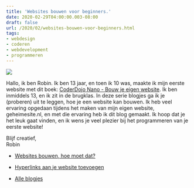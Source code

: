 ```yaml
---
title: 'Websites bouwen voor beginners.'
date: 2020-02-29T04:00:00.003-08:00
draft: false
url: /2020/02/websites-bouwen-voor-beginners.html
tags: 
- webdesign
- coderen
- webdevelopment
- programmeren
---
```


[![](https://1.bp.blogspot.com/-5ExypmpUzWI/XlpS0J3RJaI/AAAAAAAAGaM/AZfC9xrBZHMZlcG193-nTNTkB8EzpvXFACLcBGAsYHQ/s200/code-logo-png-1.png)](https://1.bp.blogspot.com/-5ExypmpUzWI/XlpS0J3RJaI/AAAAAAAAGaM/AZfC9xrBZHMZlcG193-nTNTkB8EzpvXFACLcBGAsYHQ/s1600/code-logo-png-1.png)

Hallo, ik ben Robin. Ik ben 13 jaar, en toen ik 10 was, maakte ik mijn eerste website met dit boek: [CoderDojo Nano - Bouw je eigen website](http://www.nano-tips.com/). Ik ben inmiddels 13, en ik zit in de brugklas. In deze serie blogjes ga ik je (proberen) uit te leggen, hoe je een website kan bouwen. Ik heb veel ervaring opgedaan tijdens het maken van mijn eigen website, geheimesite.nl, en met die ervaring heb ik dit blog gemaakt. Ik hoop dat je het leuk gaat vinden, en ik wens je veel plezier bij het programmeren van je eerste website!  
  
Blijf creatief,  
Robin  
  
  

*   [Websites bouwen, hoe moet dat?](https://webdevelopment-en-meer.blogspot.com/2020/02/websites-bouwen-hoe-moet-dat.html)
*   [Hyperlinks aan je website toevoegen](https://webdevelopment-en-meer.blogspot.com/2020/02/hyperlinks-aan-je-website-toevoegen.html)

*   [Alle blogjes](https://webdevelopment-en-meer.blogspot.com/search/label/website-maken)
